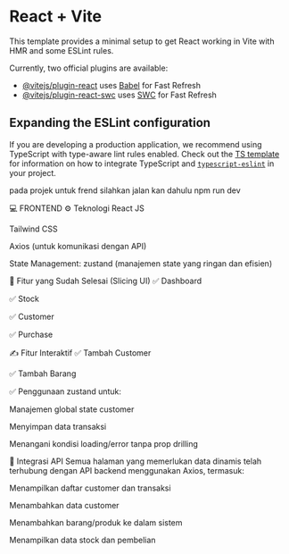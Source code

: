 # React + Vite

This template provides a minimal setup to get React working in Vite with HMR and some ESLint rules.

Currently, two official plugins are available:

- [@vitejs/plugin-react](https://github.com/vitejs/vite-plugin-react/blob/main/packages/plugin-react) uses [Babel](https://babeljs.io/) for Fast Refresh
- [@vitejs/plugin-react-swc](https://github.com/vitejs/vite-plugin-react/blob/main/packages/plugin-react-swc) uses [SWC](https://swc.rs/) for Fast Refresh

## Expanding the ESLint configuration

If you are developing a production application, we recommend using TypeScript with type-aware lint rules enabled. Check out the [TS template](https://github.com/vitejs/vite/tree/main/packages/create-vite/template-react-ts) for information on how to integrate TypeScript and [`typescript-eslint`](https://typescript-eslint.io) in your project.


pada projek untuk frend silahkan jalan kan dahulu npm run dev

💻 FRONTEND
⚙️ Teknologi
React JS

Tailwind CSS

Axios (untuk komunikasi dengan API)

State Management: zustand (manajemen state yang ringan dan efisien)

🎨 Fitur yang Sudah Selesai (Slicing UI)
✅ Dashboard

✅ Stock

✅ Customer

✅ Purchase

✍️ Fitur Interaktif
✅ Tambah Customer

✅ Tambah Barang

✅ Penggunaan zustand untuk:

Manajemen global state customer

Menyimpan data transaksi

Menangani kondisi loading/error tanpa prop drilling

📡 Integrasi API
Semua halaman yang memerlukan data dinamis telah terhubung dengan API backend menggunakan Axios, termasuk:

Menampilkan daftar customer dan transaksi

Menambahkan data customer

Menambahkan barang/produk ke dalam sistem

Menampilkan data stock dan pembelian

